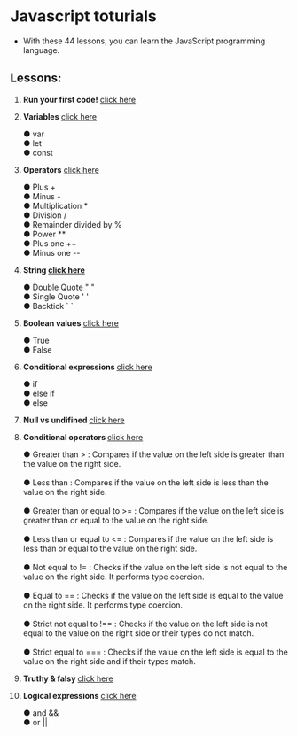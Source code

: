 # Javascript toturials
- With these 44 lessons, you can learn the JavaScript programming language.

## Lessons:

<ol>
  <li><p><strong>Run your first code!</strong> <a href="./lesson01/index.js">click here<a/></p></li>
  <li><p><strong>Variables</strong> <a href="./lesson02/index.js">click here<a/></p></li> 
    <span>&#9679; var</span>
    <br>
    <span>&#9679; let</span>
    <br>
    <span>&#9679; const</span>
  <li><p><strong>Operators</strong> <a href="./lesson03/index.js">click here<a/></p></li>
    <span>&#9679; Plus +</span>
    <br>
    <span>&#9679; Minus -</span>
    <br>
    <span>&#9679; Multiplication *</span>
    <br>
    <span>&#9679; Division /</span>
    <br>
    <span>&#9679; Remainder divided by %</span>
    <br>
    <span>&#9679; Power **</span>
    <br>
    <span>&#9679; Plus one ++</span>
    <br>
    <span>&#9679; Minus one --</span>
  <li><p><strong>String <a href="./lesson04/index.js">click here<a/></strong></p></li>
    <span>&#9679; Double Quote " "</span>
    <br>
     <span>&#9679; Single Quote ' '</span>
    <br>
     <span>&#9679; Backtick ` `</span>
  <li><p><strong>Boolean values</strong> <a href="./lesson05/index.js">click here<a/></p></li>
    <span>&#9679; True</span>
    <br>
    <span>&#9679; False</span>
  <li><p><strong>Conditional expressions </strong> <a href="./lesson06/index.js">click here<a/></p></li>
    <span>&#9679; if</span>
    <br>
    <span>&#9679; else if</span>
    <br>
    <span>&#9679; else</span>
  <li><p><strong>Null vs undifined </strong> <a href="./lesson07/index.js">click here<a/></p></li>
  <li><p><strong>Conditional operators </strong> <a href="./lesson08/index.js">click here<a/></p></li>
    <span>&#9679; Greater than > : Compares if the value on the left side is greater than the value on the right side. </span>
    <br>
    <br>
    <span>&#9679; Less than : Compares if the value on the left side is less than the value on the right side. </span>
    <br>
    <br>
    <span>&#9679; Greater than or equal to >= : Compares if the value on the left side is greater than or equal to the value on the right side.</span>
    <br>
    <br>
    <span>&#9679; Less than or equal to <= : Compares if the value on the left side is less than or equal to the value on the right side.</span>
    <br>
    <br>
    <span>&#9679; Not equal to != : Checks if the value on the left side is not equal to the value on the right side. It performs type coercion.</span>
    <br>
    <br>
    <span>&#9679; Equal to == : Checks if the value on the left side is equal to the value on the right side. It performs type coercion.</span>
    <br>
    <br>   
    <span>&#9679; Strict not equal to !== : Checks if the value on the left side is not equal to the value on the right side or their types do not match.
</span>
    <br>
    <br>
    <span>&#9679; Strict equal to === : Checks if the value on the left side is equal to the value on the right side and if their types match.</span>
  <li><p><strong>Truthy & falsy </strong> <a href="./lesson09/index.js">click here<a/></p></li>
  <li><p><strong and &&>Logical expressions </strong> <a href="./lesson10/index.js">click here<a/></p></li>
  <span>&#9679; and &&</span>
  <br>
  <span>&#9679; or ||</span>

  
</ol>

